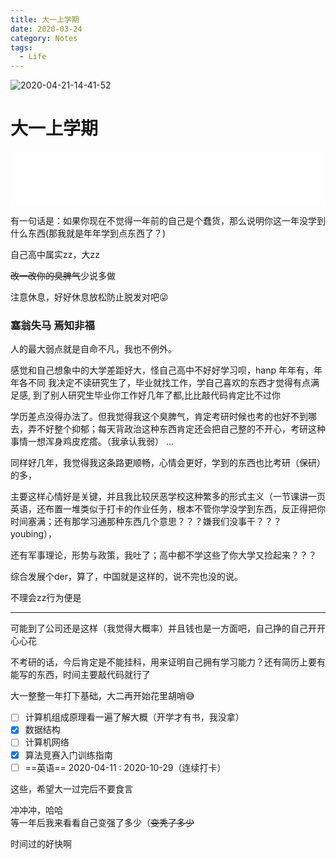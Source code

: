 ```yaml
---
title: 大一上学期
date: 2020-03-24
category: Notes
tags:
  - Life
---
```


![2020-04-21-14-41-52](https://raw.githubusercontent.com/fengwei2002/Pictures_02/master/img/2020-04-21-14-41-52.png)
<!-- more -->
# 大一上学期

<iframe frameborder="no" border="0" marginwidth="0" marginheight="0" width=100% height=86 src="//music.163.com/outchain/player?type=2&id=326719&auto=1&height=66"></iframe>

有一句话是：如果你现在不觉得一年前的自己是个蠢货，那么说明你这一年没学到什么东西(那我就是年年学到点东西了？)

自己高中属实zz，大zz

~~改一改你的臭脾气~~少说多做

注意休息，好好休息放松防止脱发对吧😜

### 塞翁失马 焉知非福

人的最大弱点就是自命不凡，我也不例外。

感觉和自己想象中的大学差距好大，怪自己高中不好好学习呗，hanp 年年有，年年各不同
我决定不读研究生了，毕业就找工作，学自己喜欢的东西才觉得有点满足感, 到了别人研究生毕业你工作好几年了都,比比敲代码肯定比不过你

学历差点没得办法了。但我觉得我这个臭脾气，肯定考研时候也考的也好不到哪去，弄不好整个抑郁；每天背政治这种东西肯定还会把自己整的不开心，考研这种事情一想浑身鸡皮疙瘩。（我承认我弱） ... 

同样好几年，我觉得我这条路更顺畅，心情会更好，学到的东西也比考研（保研）的多，

主要这样心情好是关键，并且我比较厌恶学校这种繁多的形式主义（一节课讲一页英语，还布置一堆类似于打卡的作业任务，根本不管你学没学到东西，反正得把你时间塞满；还有那学习通那种东西几个意思？？？嫌我们没事干？？？youbing），

还有军事理论，形势与政策，我吐了；高中都不学这些了你大学又捡起来？？？

综合发展个der，算了，中国就是这样的，说不完也没的说。

不理会zz行为便是

***

可能到了公司还是这样（我觉得大概率）并且钱也是一方面吧，自己挣的自己开开心心花

不考研的话，今后肯定是不能挂科，用来证明自己拥有学习能力？还有简历上要有能写的东西，时间主要敲代码就行了

大一整整一年打下基础，大二再开始花里胡哨😅

* [ ] 计算机组成原理看一遍了解大概（开学才有书，我没拿）
* [x] 数据结构
* [ ] 计算机网络
* [x] 算法竞赛入门训练指南
* [ ] ==英语== 2020-04-11 : 2020-10-29（连续打卡）

这些，希望大一过完后不要食言

冲冲冲，哈哈  
等一年后我来看看自己变强了多少（~~变秃了多少~~

时间过的好快啊
